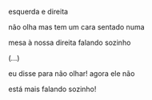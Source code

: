 esquerda e direita

não olha mas tem um cara sentado numa

mesa à nossa direita falando sozinho

(...)

eu disse para não olhar! agora ele não

está mais falando sozinho!
